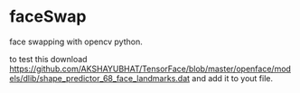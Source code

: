 # faceSwap
face swapping with opencv python.

to test this
download https://github.com/AKSHAYUBHAT/TensorFace/blob/master/openface/models/dlib/shape_predictor_68_face_landmarks.dat
and add it to yout file.
